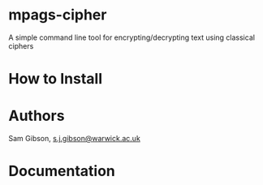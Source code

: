 # mpags-cipher
A simple command line tool for encrypting/decrypting text using classical ciphers

# How to Install

# Authors
Sam Gibson, s.j.gibson@warwick.ac.uk

# Documentation
